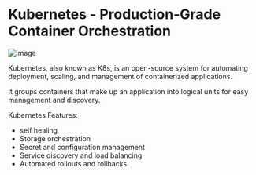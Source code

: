 # Kubernetes - Production-Grade Container Orchestration

![image](https://user-images.githubusercontent.com/104793540/190594956-69f73876-3172-44da-9486-b6359d7c1ff5.png)


Kubernetes, also known as K8s, is an open-source system for automating deployment, scaling, and management of containerized applications.

It groups containers that make up an application into logical units for easy management and discovery. 

Kubernetes Features:

- self healing 
- Storage orchestration
- Secret and configuration management
- Service discovery and load balancing
- Automated rollouts and rollbacks
